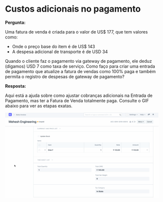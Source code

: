 # Custos adicionais no pagamento


  
**Pergunta:** 


Uma fatura de venda é criada para o valor de US$ 177, que tem valores como:
* Onde o preço base do item é de US$ 143
* A despesa adicional de transporte é de USD 34


Quando o cliente faz o pagamento via gateway de pagamento, ele deduz (digamos) USD 7 como taxa de serviço. Como faço para criar uma entrada de pagamento que atualize a fatura de vendas como 100% paga e também permita o registro de despesas de gateway de pagamento?
  

**Resposta:**


Aqui está a ajuda sobre como ajustar cobranças adicionais na Entrada de Pagamento, mas ter a Fatura de Venda totalmente paga. Consulte o GIF abaixo para ver as etapas exatas.
  
![](/files/VPopPg2.gif)